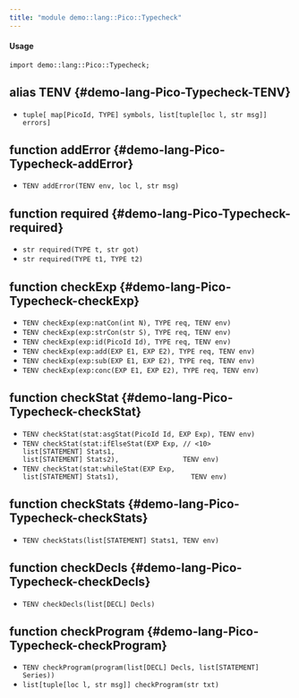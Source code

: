 ```yaml
---
title: "module demo::lang::Pico::Typecheck"
---
```


#### Usage

`import demo::lang::Pico::Typecheck;`


## alias TENV {#demo-lang-Pico-Typecheck-TENV}

* `tuple[ map[PicoId, TYPE] symbols, list[tuple[loc l, str msg]] errors]`

## function addError {#demo-lang-Pico-Typecheck-addError}

* ``TENV addError(TENV env, loc l, str msg)``

## function required {#demo-lang-Pico-Typecheck-required}

* ``str required(TYPE t, str got)``
* ``str required(TYPE t1, TYPE t2)``

## function checkExp {#demo-lang-Pico-Typecheck-checkExp}

* ``TENV checkExp(exp:natCon(int N), TYPE req, TENV env)``
* ``TENV checkExp(exp:strCon(str S), TYPE req, TENV env)``
* ``TENV checkExp(exp:id(PicoId Id), TYPE req, TENV env)``
* ``TENV checkExp(exp:add(EXP E1, EXP E2), TYPE req, TENV env)``
* ``TENV checkExp(exp:sub(EXP E1, EXP E2), TYPE req, TENV env)``
* ``TENV checkExp(exp:conc(EXP E1, EXP E2), TYPE req, TENV env)``

## function checkStat {#demo-lang-Pico-Typecheck-checkStat}

* ``TENV checkStat(stat:asgStat(PicoId Id, EXP Exp), TENV env)``
* ``TENV checkStat(stat:ifElseStat(EXP Exp, // <10>                               list[STATEMENT] Stats1,                               list[STATEMENT] Stats2),                TENV env)``
* ``TENV checkStat(stat:whileStat(EXP Exp,                               list[STATEMENT] Stats1),                  TENV env)``

## function checkStats {#demo-lang-Pico-Typecheck-checkStats}

* ``TENV checkStats(list[STATEMENT] Stats1, TENV env)``

## function checkDecls {#demo-lang-Pico-Typecheck-checkDecls}

* ``TENV checkDecls(list[DECL] Decls)``

## function checkProgram {#demo-lang-Pico-Typecheck-checkProgram}

* ``TENV checkProgram(program(list[DECL] Decls, list[STATEMENT] Series))``
* ``list[tuple[loc l, str msg]] checkProgram(str txt)``

